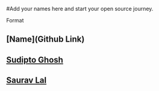 #Add your names here and start your open source journey.

Format 
## [Name](Github Link)

## [Sudipto Ghosh](https://github.com/pydevsg/)
## [Saurav Lal](https://github.com/saurav-skl/)
